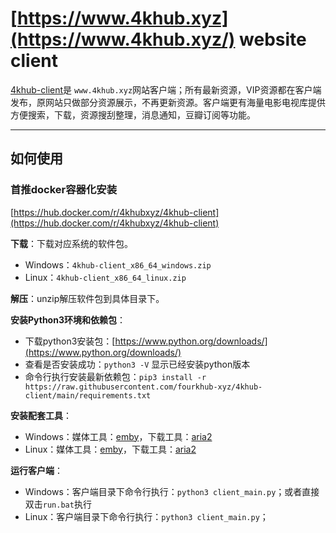 # [https://www.4khub.xyz](https://www.4khub.xyz/) website client

[4khub-client](https://www.4khub.xyz/)是 `www.4khub.xyz`网站客户端；所有最新资源，VIP资源都在客户端发布，原网站只做部分资源展示，不再更新资源。客户端更有海量电影电视库提供方便搜索，下载，资源搜刮整理，消息通知，豆瓣订阅等功能。

---

## 如何使用
### 首推docker容器化安装
[https://hub.docker.com/r/4khubxyz/4khub-client](https://hub.docker.com/r/4khubxyz/4khub-client)


**下载**：下载对应系统的软件包。

- Windows：`4khub-client_x86_64_windows.zip`
- Linux：`4khub-client_x86_64_linux.zip`

**解压**：unzip解压软件包到具体目录下。

**安装Python3环境和依赖包**：

- 下载python3安装包：[https://www.python.org/downloads/](https://www.python.org/downloads/)
- 查看是否安装成功：`python3 -V` 显示已经安装python版本
- 命令行执行安装最新依赖包：`pip3 install -r https://raw.githubusercontent.com/fourkhub-xyz/4khub-client/main/requirements.txt`


**安装配套工具**：

- Windows：媒体工具：[emby](https://emby.media/download.html)，下载工具：[aria2](https://github.com/aria2/aria2/releases/)
- Linux：媒体工具：[emby](https://emby.media/download.html)，下载工具：[aria2](https://github.com/aria2/aria2/releases/)

**运行客户端**：

- Windows：客户端目录下命令行执行：`python3 client_main.py`；或者直接双击`run.bat`执行
- Linux：客户端目录下命令行执行：`python3 client_main.py`；


